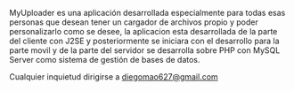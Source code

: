 MyUploader es una aplicación desarrollada especialmente para todas esas personas que desean tener un cargador de archivos propio y poder personalizarlo como se desee, la aplicacion esta desarrollada de la parte del cliente con J2SE y posteriormente se iniciara con el desarrollo para la parte movil y de la parte del servidor se desarrolla sobre PHP con MySQL Server como sistema de gestión de bases de datos.

Cualquier inquietud dirigirse a diegomao627@gmail.com